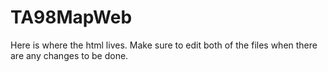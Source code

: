 # TA98MapWeb
Here is where the html lives.
Make sure to edit both of the files when there are any changes to be done. 
